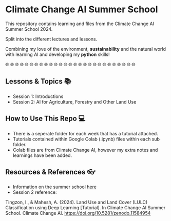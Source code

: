 # Climate Change AI Summer School
This repository contains learning and files from the Climate Change AI Summer School 2024.

Split into the different lectures and lessons.

Combining my love of the environment, __sustainability__ and the natural world with learning AI and developing my __python__ skills!

🌐 🌐 🌐 🌐 🌐 🌐 🌐 🌐 🌐 🌐 🌐 🌐 🌐 🌐 🌐 🌐 🌐 🌐 🌐 🌐 🌐 🌐 🌐 🌐 🌐 🌐 🌐


## Lessons & Topics 📚

* Session 1: Introductions
* Session 2: AI for Agriculture, Forestry and Other Land Use

## How to Use This Repo 💻

* There is a seperate folder for each week that has a tutorial attached.
* Tutorials contained within Google Colab (.ipynb) files within each sub folder.
* Colab files are from Climate Change AI, however my extra notes and learnings have been added.

## Resources & References 👓

* Information on the summer school [here](https://www.climatechange.ai/events/summer_school2024)
* Session 2 reference:
  
Tingzon, I., & Mahesh, A. (2024). Land Use and Land Cover (LULC) Classification using Deep Learning [Tutorial]. In Climate Change AI Summer School. Climate Change AI. https://doi.org/10.5281/zenodo.11584954

